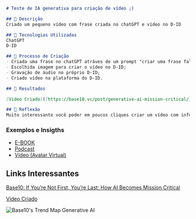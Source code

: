 ```markdown
# Teste de IA generativa para criação de vídeo ;)

## 📒 Descrição
Criado um pequeno vídeo com frase criada no chatGPT e vídeo no D-ID

## 🤖 Tecnologias Utilizadas
ChatGPT
D-ID

## 🧐 Processo de Criação
- Criada uma frase no chatGPT atráves de um prompt "criar uma frase falando sobre IA generativas";
- Escolhida imagem para criar o vídeo no D-ID;
- Gravação de áudio no próprio D-ID;
- Criado vídeo na plataforma do D-ID.

## 🚀 Resultados

[Video Criado]([https://base10.vc/post/generative-ai-mission-critical/](https://studio.d-id.com/share?id=8d60530581c0c96f0a7b4893f4819d89&utm_source=copy))

## 💭 Reflexão 
Muito interessante você poder em poucos cliques criar um vídeo com informações tão relevantes.
```

### Exemplos e Insigths

- [E-BOOK](/exemplos/E-BOOK.md)
- [Podcast](/exemplos/PODCAST.md)
- [Vídeo (Avatar Virtual)](/exemplos/VIDEO.md)

## Links Interessantes

[Base10: If You’re Not First, You’re Last: How AI Becomes Mission Critical](https://base10.vc/post/generative-ai-mission-critical/)

[Video Criado]([https://base10.vc/post/generative-ai-mission-critical/](https://studio.d-id.com/share?id=8d60530581c0c96f0a7b4893f4819d89&utm_source=copy))

![Base10's Trend Map Generative AI](https://github.com/digitalinnovationone/lab-natty-or-not/assets/730492/f4df26e8-f8f7-4419-8252-c69d73ea930c)

